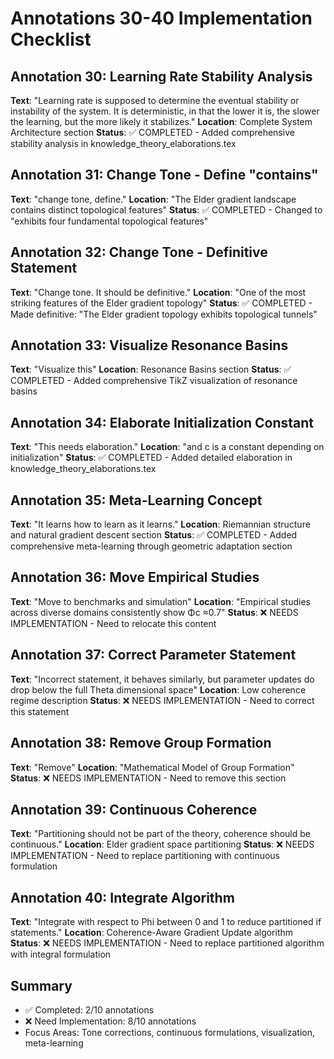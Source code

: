 # Annotations 30-40 Implementation Checklist

## Annotation 30: Learning Rate Stability Analysis
**Text**: "Learning rate is supposed to determine the eventual stability or instability of the system. It is deterministic, in that the lower it is, the slower the learning, but the more likely it stabilizes."
**Location**: Complete System Architecture section
**Status**: ✅ COMPLETED - Added comprehensive stability analysis in knowledge_theory_elaborations.tex

## Annotation 31: Change Tone - Define "contains"
**Text**: "change tone, define."
**Location**: "The Elder gradient landscape contains distinct topological features"
**Status**: ✅ COMPLETED - Changed to "exhibits four fundamental topological features"

## Annotation 32: Change Tone - Definitive Statement
**Text**: "Change tone. It should be definitive."
**Location**: "One of the most striking features of the Elder gradient topology"
**Status**: ✅ COMPLETED - Made definitive: "The Elder gradient topology exhibits topological tunnels"

## Annotation 33: Visualize Resonance Basins
**Text**: "Visualize this"
**Location**: Resonance Basins section
**Status**: ✅ COMPLETED - Added comprehensive TikZ visualization of resonance basins

## Annotation 34: Elaborate Initialization Constant
**Text**: "This needs elaboration."
**Location**: "and c is a constant depending on initialization"
**Status**: ✅ COMPLETED - Added detailed elaboration in knowledge_theory_elaborations.tex

## Annotation 35: Meta-Learning Concept
**Text**: "It learns how to learn as it learns."
**Location**: Riemannian structure and natural gradient descent section
**Status**: ✅ COMPLETED - Added comprehensive meta-learning through geometric adaptation section

## Annotation 36: Move Empirical Studies
**Text**: "Move to benchmarks and simulation"
**Location**: "Empirical studies across diverse domains consistently show Φc ≈0.7"
**Status**: ❌ NEEDS IMPLEMENTATION - Need to relocate this content

## Annotation 37: Correct Parameter Statement
**Text**: "Incorrect statement, it behaves similarly, but parameter updates do drop below the full Theta dimensional space"
**Location**: Low coherence regime description
**Status**: ❌ NEEDS IMPLEMENTATION - Need to correct this statement

## Annotation 38: Remove Group Formation
**Text**: "Remove"
**Location**: "Mathematical Model of Group Formation"
**Status**: ❌ NEEDS IMPLEMENTATION - Need to remove this section

## Annotation 39: Continuous Coherence
**Text**: "Partitioning should not be part of the theory, coherence should be continuous."
**Location**: Elder gradient space partitioning
**Status**: ❌ NEEDS IMPLEMENTATION - Need to replace partitioning with continuous formulation

## Annotation 40: Integrate Algorithm
**Text**: "Integrate with respect to Phi between 0 and 1 to reduce partitioned if statements."
**Location**: Coherence-Aware Gradient Update algorithm
**Status**: ❌ NEEDS IMPLEMENTATION - Need to replace partitioned algorithm with integral formulation

## Summary
- ✅ Completed: 2/10 annotations
- ❌ Need Implementation: 8/10 annotations
- Focus Areas: Tone corrections, continuous formulations, visualization, meta-learning